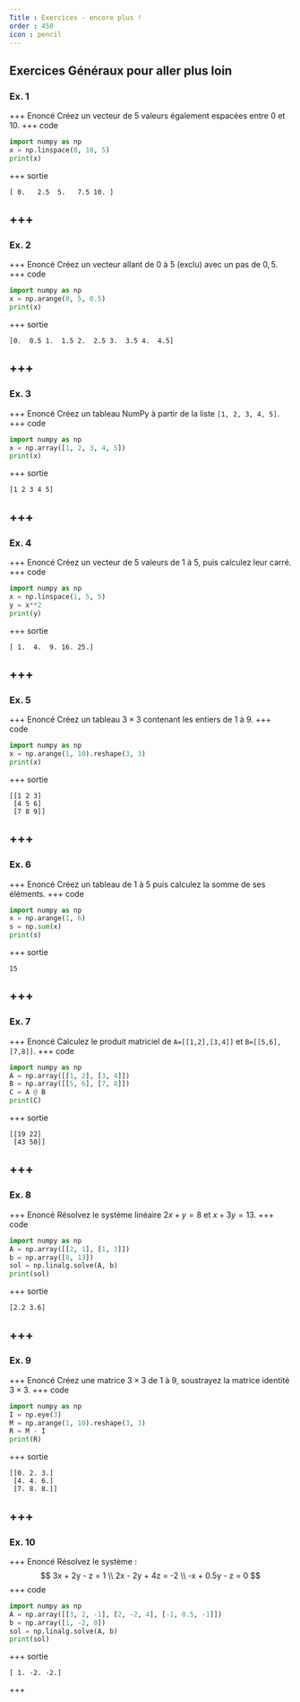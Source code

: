 ```yaml
---
Title : Exercices - encore plus ! 
order : 450
icon : pencil 
---
```

## Exercices Généraux pour aller plus loin 

### Ex. 1 
+++ Enoncé
Créez un vecteur de 5 valeurs également espacées entre $0$ et $10$.
+++ code
```python
import numpy as np
x = np.linspace(0, 10, 5)
print(x)
```
+++ sortie
```
[ 0.   2.5  5.   7.5 10. ]
```
+++
---
### Ex. 2
+++ Enoncé
Créez un vecteur allant de $0$ à $5$ (exclu) avec un pas de $0,5$.
+++ code
```python
import numpy as np
x = np.arange(0, 5, 0.5)
print(x)
```
+++ sortie
```
[0.  0.5 1.  1.5 2.  2.5 3.  3.5 4.  4.5]
```
+++
---
### Ex. 3
+++ Enoncé
Créez un tableau NumPy à partir de la liste `[1, 2, 3, 4, 5]`.
+++ code
```python
import numpy as np
x = np.array([1, 2, 3, 4, 5])
print(x)
```
+++ sortie
```
[1 2 3 4 5]
```
+++
---
### Ex. 4
+++ Enoncé
Créez un vecteur de 5 valeurs de 1 à 5, puis calculez leur carré.
+++ code
```python
import numpy as np
x = np.linspace(1, 5, 5)
y = x**2
print(y)
```
+++ sortie
```
[ 1.  4.  9. 16. 25.]
```
+++
---
### Ex. 5
+++ Enoncé
Créez un tableau $3\times 3$ contenant les entiers de $1$ à $9$.
+++ code
```python
import numpy as np
x = np.arange(1, 10).reshape(3, 3)
print(x)
```
+++ sortie
```
[[1 2 3]
 [4 5 6]
 [7 8 9]]
```
+++
---
### Ex. 6
+++ Enoncé
Créez un tableau de $1$ à $5$ puis calculez la somme de ses éléments.
+++ code
```python
import numpy as np
x = np.arange(1, 6)
s = np.sum(x)
print(s)
```
+++ sortie
```
15
```
+++
---
### Ex. 7
+++ Enoncé
Calculez le produit matriciel de `A=[[1,2],[3,4]]` et `B=[[5,6],[7,8]]`.
+++ code
```python
import numpy as np
A = np.array([[1, 2], [3, 4]])
B = np.array([[5, 6], [7, 8]])
C = A @ B
print(C)
```
+++ sortie
```
[[19 22]
 [43 50]]
```
+++
---
### Ex. 8
+++ Enoncé
Résolvez le système linéaire $2x + y = 8$ et $x + 3y = 13$.
+++ code
```python
import numpy as np
A = np.array([[2, 1], [1, 3]])
b = np.array([8, 13])
sol = np.linalg.solve(A, b)
print(sol)
```
+++ sortie
```
[2.2 3.6]
```
+++
---
### Ex. 9
+++ Enoncé
Créez une matrice $3\times 3$ de $1$ à $9$, soustrayez la matrice identité $3\times 3$.
+++ code
```python
import numpy as np
I = np.eye(3)
M = np.arange(1, 10).reshape(3, 3)
R = M - I
print(R)
```
+++ sortie
```
[[0. 2. 3.]
 [4. 4. 6.]
 [7. 8. 8.]]
```
+++
---
### Ex. 10
+++ Enoncé
Résolvez le système :
$$ 
3x + 2y - z = 1 \\
2x - 2y + 4z = -2 \\
-x + 0.5y - z = 0 
$$
+++ code
```python
import numpy as np
A = np.array([[3, 2, -1], [2, -2, 4], [-1, 0.5, -1]])
b = np.array([1, -2, 0])
sol = np.linalg.solve(A, b)
print(sol)
```
+++ sortie
```
[ 1. -2. -2.]
```
+++

